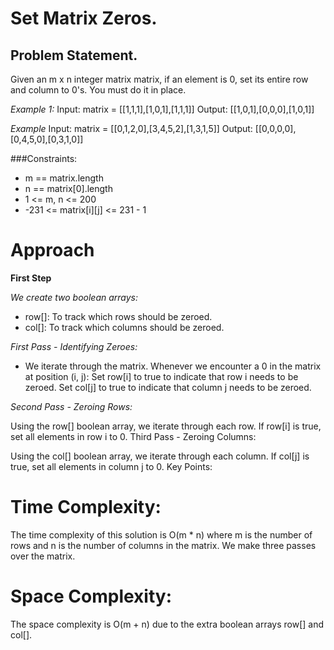 
# Set Matrix Zeros.


## Problem Statement.
Given an m x n integer matrix matrix, if an element is 0, set its entire row and column to 0's.
You must do it in place.


_Example 1:_
Input: matrix = [[1,1,1],[1,0,1],[1,1,1]]
Output: [[1,0,1],[0,0,0],[1,0,1]]


_Example_ 
Input: matrix = [[0,1,2,0],[3,4,5,2],[1,3,1,5]]
Output: [[0,0,0,0],[0,4,5,0],[0,3,1,0]]



###Constraints:

- m == matrix.length
- n == matrix[0].length
- 1 <= m, n <= 200
- -231 <= matrix[i][j] <= 231 - 1



# Approach


**First Step**

*We create two boolean arrays:*
- row[]: To track which rows should be zeroed.
- col[]: To track which columns should be zeroed.



*First Pass - Identifying Zeroes:*

- We iterate through the matrix.
Whenever we encounter a 0 in the matrix at position (i, j):
Set row[i] to true to indicate that row i needs to be zeroed.
Set col[j] to true to indicate that column j needs to be zeroed.


*Second Pass - Zeroing Rows:*

Using the row[] boolean array, we iterate through each row.
If row[i] is true, set all elements in row i to 0.
Third Pass - Zeroing Columns:

Using the col[] boolean array, we iterate through each column.
If col[j] is true, set all elements in column j to 0.
Key Points:



# Time Complexity:
 The time complexity of this solution is O(m * n) where m is the number of rows and n is the number of columns in the matrix. We make three passes over the matrix.


# Space Complexity:
 The space complexity is O(m + n) due to the extra boolean arrays row[] and col[].
